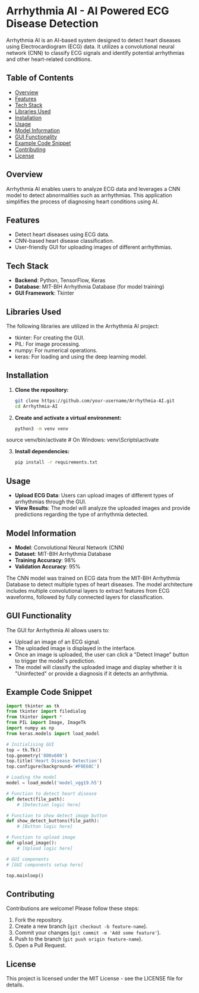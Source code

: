 # Arrhythmia AI - AI Powered ECG Disease Detection

Arrhythmia AI is an AI-based system designed to detect heart diseases using Electrocardiogram (ECG) data. It utilizes a convolutional neural network (CNN) to classify ECG signals and identify potential arrhythmias and other heart-related conditions.

## Table of Contents
- [Overview](#overview)
- [Features](#features)
- [Tech Stack](#tech-stack)
- [Libraries Used](#libraries-used)
- [Installation](#installation)
- [Usage](#usage)
- [Model Information](#model-information)
- [GUI Functionality](#gui-functionality)
- [Example Code Snippet](#example-code-snippet)
- [Contributing](#contributing)
- [License](#license)

## Overview
Arrhythmia AI enables users to analyze ECG data and leverages a CNN model to detect abnormalities such as arrhythmias. This application simplifies the process of diagnosing heart conditions using AI.

## Features
- Detect heart diseases using ECG data.
- CNN-based heart disease classification.
- User-friendly GUI for uploading images of different arrhythmias.

## Tech Stack
- **Backend**: Python, TensorFlow, Keras
- **Database**: MIT-BIH Arrhythmia Database (for model training)
- **GUI Framework**: Tkinter

## Libraries Used
The following libraries are utilized in the Arrhythmia AI project:

- tkinter: For creating the GUI.
- PIL: For image processing.
- numpy: For numerical operations.
- keras: For loading and using the deep learning model.

## Installation

1. **Clone the repository:**
   ```bash
   git clone https://github.com/your-username/Arrhythmia-AI.git
   cd Arrhythmia-AI

2. **Create and activate a virtual environment:**
   ```bash
   python3 -m venv venv
source venv/bin/activate  # On Windows: venv\Scripts\activate


3. **Install dependencies:**
   ```bash
   pip install -r requirements.txt
   
## Usage
- **Upload ECG Data**: Users can upload images of different types of arrhythmias through the GUI.
- **View Results**: The model will analyze the uploaded images and provide predictions regarding the type of arrhythmia detected.

## Model Information
- **Model**: Convolutional Neural Network (CNN)
- **Dataset**: MIT-BIH Arrhythmia Database
- **Training Accuracy**: 98%
- **Validation Accuracy**: 95%

The CNN model was trained on ECG data from the MIT-BIH Arrhythmia Database to detect multiple types of heart diseases. The model architecture includes multiple convolutional layers to extract features from ECG waveforms, followed by fully connected layers for classification.

## GUI Functionality
The GUI for Arrhythmia AI allows users to:
- Upload an image of an ECG signal.
- The uploaded image is displayed in the interface.
- Once an image is uploaded, the user can click a "Detect Image" button to trigger the model's prediction.
- The model will classify the uploaded image and display whether it is "Uninfected" or provide a diagnosis if it detects an arrhythmia.

## Example Code Snippet
```python
import tkinter as tk
from tkinter import filedialog
from tkinter import *
from PIL import Image, ImageTk
import numpy as np
from keras.models import load_model

# Initialising GUI
top = tk.Tk()
top.geometry('800x600')
top.title('Heart Disease Detection')
top.configure(background='#F0E68C')

# Loading the model
model = load_model('model_vgg19.h5')

# Function to detect heart disease
def detect(file_path):
    # [Detection logic here]

# Function to show detect image button
def show_detect_buttons(file_path):
    # [Button logic here]

# Function to upload image
def upload_image():
    # [Upload logic here]

# GUI components
# [GUI components setup here]

top.mainloop()

```


## Contributing
Contributions are welcome! Please follow these steps:
1. Fork the repository.
2. Create a new branch (`git checkout -b feature-name`).
3. Commit your changes (`git commit -m 'Add some feature'`).
4. Push to the branch (`git push origin feature-name`).
5. Open a Pull Request.

## License
This project is licensed under the MIT License - see the LICENSE file for details.



